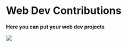 # Web Dev Contributions
**Here you can put your web dev projects**


<img align="centre" src = "https://img.freepik.com/free-vector/web-development-programmer-engineering-coding-website-augmented-reality-interface-screens-developer-project-engineer-programming-software-application-design-cartoon-illustration_107791-3863.jpg?w=1060&t=st=1696432666~exp=1696433266~hmac=c0f99f14729af7641e549e5336aa44e2cf5a0774ea61b3df79f41cc1483c3578">
